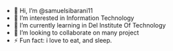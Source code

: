 - 👋 Hi, I’m @samuelsibarani11
- 👀 I’m interested in Information Technology
- 🌱 I’m currently learning in Del Institute Of Technology
- 💞️ I’m looking to collaborate on many project
- ⚡ Fun fact: i love to eat, and sleep.

<!---
samuelsibarani11/samuelsibarani11 is a ✨ special ✨ repository because its `README.md` (this file) appears on your GitHub profile.
You can click the Preview link to take a look at your changes.
--->
